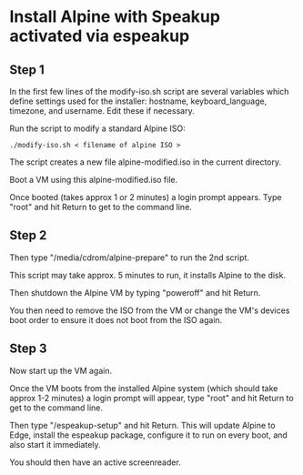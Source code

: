 
# Install Alpine with Speakup activated via espeakup

## Step 1

In the first few lines of the modify-iso.sh script are several variables
which define settings used for the installer: hostname, keyboard_language,
timezone, and username. Edit these if necessary.

Run the script to modify a standard Alpine ISO:

```
./modify-iso.sh < filename of alpine ISO >
```

The script creates a new file alpine-modified.iso in the current directory.

Boot a VM using this alpine-modified.iso file.

Once booted (takes approx 1 or 2 minutes) a login prompt appears.
Type "root" and hit Return to get to the command line.

## Step 2

Then type "/media/cdrom/alpine-prepare" to run the 2nd script.

This script may take approx. 5 minutes to run, it installs Alpine to the disk.

Then shutdown the Alpine VM by typing "poweroff" and hit Return.

You then need to remove the ISO from the VM or change the VM's devices boot
order to ensure it does not boot from the ISO again.

## Step 3

Now start up the VM again.

Once the VM boots from the installed Alpine system (which should take approx
1-2 minutes) a login prompt will appear, type "root" and hit Return to get to
the command line.

Then type "/espeakup-setup" and hit Return. This will update Alpine to Edge,
install the espeakup package, configure it to run on every boot, and also
start it immediately.

You should then have an active screenreader.
